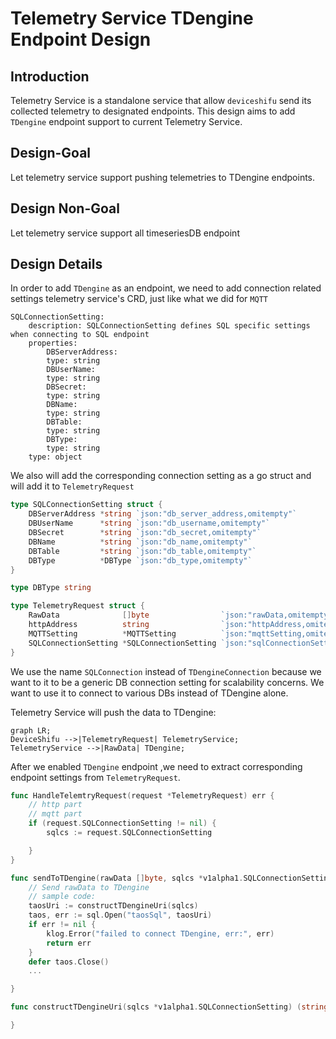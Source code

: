 # Telemetry Service TDengine Endpoint Design

## Introduction
Telemetry Service is a standalone service that allow `deviceshifu` send its collected telemetry to designated endpoints. This design aims to add `TDengine` endpoint support to current Telemetry Service.

## Design-Goal
Let telemetry service support pushing telemetries to TDengine endpoints.

## Design Non-Goal
Let telemetry service support all timeseriesDB endpoint


## Design Details
In order to add `TDengine` as an endpoint, we need to add connection related settings telemetry service's CRD, just like  what we did for `MQTT` 

```ymal
SQLConnectionSetting:
    description: SQLConnectionSetting defines SQL specific settings when connecting to SQL endpoint
    properties:
        DBServerAddress:
        type: string
        DBUserName:
        type: string
        DBSecret:
        type: string
        DBName:
        type: string
        DBTable:
        type: string
        DBType:
        type: string
    type: object
```

We also will add the corresponding connection setting as a go struct and will add it to `TelemetryRequest`

```go
type SQLConnectionSetting struct {
	DBServerAddress *string `json:"db_server_address,omitempty"`
	DBUserName      *string `json:"db_username,omitempty"`
	DBSecret        *string `json:"db_secret,omitempty"`
	DBName          *string `json:"db_name,omitempty"`
	DBTable         *string `json:"db_table,omitempty"`
	DBType          *DBType `json:"db_type,omitempty"`
}

type DBType string

type TelemetryRequest struct {
	RawData              []byte                `json:"rawData,omitempty"`
	httpAddress          string                `json:"httpAddress,omitempty"`
	MQTTSetting          *MQTTSetting          `json:"mqttSetting,omitempty"`
	SQLConnectionSetting *SQLConnectionSetting `json:"sqlConnectionSetting,omitempty"`
}
```

We use the name `SQLConnection` instead of `TDengineConnection` because we want to it to be a generic DB connection setting for scalability concerns. We want to use it to connect to various DBs instead of TDengine alone.

Telemetry Service will push the data to TDengine:
```mermaid
graph LR;
DeviceShifu -->|TelemetryRequest| TelemetryService;
TelemetryService -->|RawData| TDengine;

```

After we enabled `TDengine` endpoint ,we need to extract corresponding endpoint settings from `TelemetryRequest`.

```go
func HandleTelemtryRequest(request *TelemetryRequest) err {
	// http part
    // mqtt part
    if (request.SQLConnectionSetting != nil) {
        sqlcs := request.SQLConnectionSetting

    }
}

func sendToTDengine(rawData []byte, sqlcs *v1alpha1.SQLConnectionSetting) err {
	// Send rawData to TDengine
    // sample code:
    taosUri := constructTDengineUri(sqlcs)
    taos, err := sql.Open("taosSql", taosUri)
    if err != nil {
        klog.Error("failed to connect TDengine, err:", err)
        return err
    }
    defer taos.Close()
    ...

}

func constructTDengineUri(sqlcs *v1alpha1.SQLConnectionSetting) (string, error) {

}
```